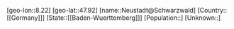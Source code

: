 ﻿---
location: [47.92,8.22]
type: City
tags:
- geo/City


SpocWebEntityId: 32861
isDeleted: false
confidential: public

---
[geo-lon::8.22]
[geo-lat::47.92]
[name::Neustadt@Schwarzwald]
[Country::[[Germany]]]
[State::[[Baden-Wuerttemberg]]]
[Population::]
[Unknown::]

